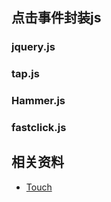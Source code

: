 ## 点击事件封装js
### jquery.js
### tap.js
### Hammer.js
### fastclick.js

## 相关资料
- [Touch](https://developer.mozilla.org/en-US/docs/Web/API/Touch)